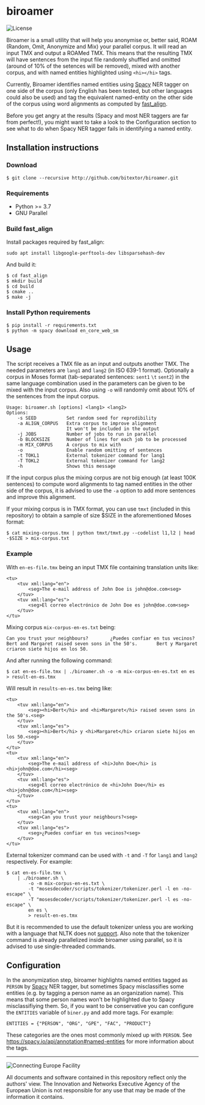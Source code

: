 # biroamer

![License](https://img.shields.io/badge/License-GPLv3-blue.svg)

Biroamer is a small utility that will help you anonymise or, better said, ROAM (Random, Omit, Anonymize and Mix) your parallel corpus. It will read an input TMX and output a ROAMed TMX. This means that the resulting TMX will have sentences from the input file randomly shuffled and omitted (around of 10% of the setences will be removed), mixed with another corpus, and with named entities highlighted using `<hi></hi>` tags.

Currently, Biroamer identifies named entities using [Spacy](https://spacy.io/) NER tagger on one side of the corpus (only English has been tested, but other languages could also be used) and tag the equivalent named-entity on the other side of the corpus using word alignments as computed by [fast_align](https://github.com/clab/fast_align). 

Before you get angry at the results (Spacy and most NER taggers are far from perfect!), you might want to take a look to the Configuration section to see what to do when Spacy NER tagger fails in identifying a named entity.  

## Installation instructions

### Download

```
$ git clone --recursive http://github.com/bitextor/biroamer.git
```

### Requirements

 * Python >= 3.7
 * GNU Parallel

### Build fast_align

Install packages required by fast_align:
```
sudo apt install libgoogle-perftools-dev libsparsehash-dev
```

And build it:
```
$ cd fast_align
$ mkdir build
$ cd build
$ cmake ..
$ make -j
```

### Install Python requirements

```
$ pip install -r requirements.txt
$ python -m spacy download en_core_web_sm
```


## Usage

The script receives a TMX file as an input and outputs another TMX.
The needed parameters are `lang1` and `lang2` (in ISO 639-1 format).
Optionally a corpus in Moses format (tab-separated sentences: `sent1` `\t` `sent2`) in the same language combination used in the parameters can be given to be mixed with the input corpus.
Also using `-o` will randomly omit about 10% of the sentences from the input corpus.

```
Usage: biroamer.sh [options] <lang1> <lang2>
Options:
    -s SEED           Set random seed for reprodibility
    -a ALIGN_CORPUS   Extra corpus to improve alignment
                      It won't be included in the output
    -j JOBS           Number of jobs to run in parallel
    -b BLOCKSIZE      Number of lines for each job to be processed
    -m MIX_CORPUS     A corpus to mix with
    -o                Enable random omitting of sentences
    -t TOKL1          External tokenizer command for lang1
    -T TOKL2          External tokenizer command for lang2
    -h                Shows this message
```

If the input corpus plus the mixing corpus are not big enough (at least 100K sentences) to compute word alignments to tag named entities in the other side of the corpus, it is advised to use the `-a` option to add more sentences and improve this alignment.

If your mixing corpus is in TMX format, you can use `tmxt` (included in this repository) 
to obtain a sample of size $SIZE in the aforementioned Moses format:

```
$ cat mixing-corpus.tmx | python tmxt/tmxt.py --codelist l1,l2 | head -$SIZE > mix-corpus.txt
```


### Example

With `en-es-file.tmx` being an input TMX file containing translation units like:

```
<tu>
    <tuv xml:lang="en">
        <seg>The e-mail address of John Doe is john@doe.com<seg>
    </tuv>
    <tuv xml:lang="es">
        <seg>El correo electrónico de John Doe es john@doe.com<seg>
    </tuv>
</tu>
```

Mixing corpus `mix-corpus-en-es.txt` being:

```
Can you trust your neighbours?        ¿Puedes confiar en tus vecinos?
Bert and Margaret raised seven sons in the 50's.       Bert y Margaret criaron siete hijos en los 50.
```

And after running the following command:

```
$ cat en-es-file.tmx | ./biroamer.sh -o -m mix-corpus-en-es.txt en es > result-en-es.tmx
```


Will result in `results-en-es.tmx` being like:

```
<tu>
    <tuv xml:lang="en">
        <seg><hi>Bert</hi> and <hi>Margaret</hi> raised seven sons in the 50's.<seg>
    </tuv>
    <tuv xml:lang="es">
        <seg><hi>Bert</hi> y <hi>Margaret</hi> criaron siete hijos en los 50.<seg>
    </tuv>
</tu>
<tu>
    <tuv xml:lang="en">
        <seg>The e-mail address of <hi>John Doe</hi> is <hi>john@doe.com</hi><seg>
    </tuv>
    <tuv xml:lang="es">
        <seg>El correo electrónico de <hi>John Doe</hi> es <hi>john@doe.com</hi><seg>
    </tuv>
</tu>
<tu>
    <tuv xml:lang="en">
        <seg>Can you trust your neighbours?<seg>
    </tuv>
    <tuv xml:lang="es">
        <seg>¿Puedes confiar en tus vecinos?<seg>
    </tuv>
</tu>
```

External tokenizer command can be used with `-t` and `-T` for `lang1` and `lang2` respectively.
For example:
```
$ cat en-es-file.tmx \
    | ./biroamer.sh \
        -o -m mix-corpus-en-es.txt \
        -t "mosesdecoder/scripts/tokenizer/tokenizer.perl -l en -no-escape" \
        -T "mosesdecoder/scripts/tokenizer/tokenizer.perl -l es -no-escape" \
        en es \
        > result-en-es.tmx
```
But it is recommended to use the default tokenizer unless you are working with a language that NLTK does not [support](https://raw.githubusercontent.com/nltk/nltk_data/gh-pages/packages/tokenizers/punkt.zip).
Also note that the tokenizer command is already parallelized inside biroamer using parallel, so it is advised to use single-threaded commands.


## Configuration

In the anonymization step, biroamer highlights named entities tagged as `PERSON` by [Spacy](https://spacy.io/) NER tagger,
but sometimes Spacy misclassifies some entities (e.g. by tagging a person name as an organization name).
This means that some person names won't be highlighted due to Spacy misclassifiying them.
So, if you want to be conservative you can configure the `ENTITIES` variable of `biner.py` and add more tags. For example:

```
ENTITIES = {"PERSON", "ORG", "GPE", "FAC", "PRODUCT"}
```
These categories are the ones most commonly mixed up with `PERSON`. 
See https://spacy.io/api/annotation#named-entities for more information about the tags.


___

![Connecting Europe Facility](https://www.paracrawl.eu/images/logo_en_cef273x39.png)

All documents and software contained in this repository reflect only the authors' view. The Innovation and Networks Executive Agency of the European Union is not responsible for any use that may be made of the information it contains.
